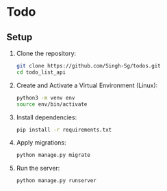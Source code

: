 # Todo 

## Setup

1. Clone the repository:

    ```bash
    git clone https://github.com/Singh-Sg/todos.git
    cd todo_list_api
    ```
  
2. Create and Activate a Virtual Environment (Linux):
   
    ```bash
    python3 -m venv env
    source env/bin/activate
    ```


3. Install dependencies:

    ```bash
    pip install -r requirements.txt
    ```

4. Apply migrations:

    ```bash
    python manage.py migrate
    ```

5. Run the server:

    ```bash
    python manage.py runserver
    ```
